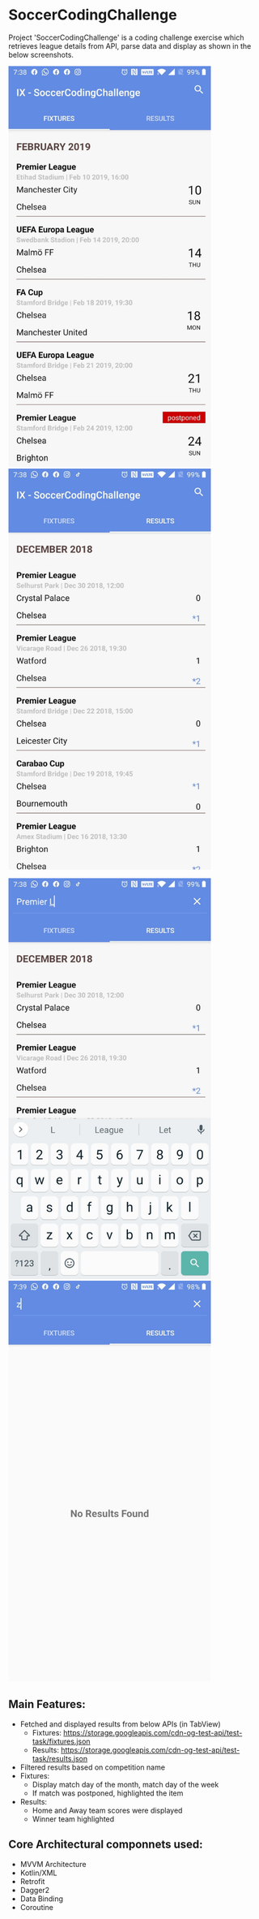 # SoccerCodingChallenge

Project 'SoccerCodingChallenge' is a coding challenge exercise which retrieves league details from API, parse data and display as shown in the below screenshots. 

<img src="https://github.com/abhim0504/SoccerCodingChallenge/blob/master/screenshots/Screenshot_20201025-193823.jpg" width="400" height="790">    <img src="https://github.com/abhim0504/SoccerCodingChallenge/blob/master/screenshots/Screenshot_20201025-193837.jpg?" width="400" height="790">

<img src="https://github.com/abhim0504/SoccerCodingChallenge/blob/master/screenshots/Screenshot_20201025-193859.jpg?" width="400" height="790">   <img src="https://github.com/abhim0504/SoccerCodingChallenge/blob/master/screenshots/Screenshot_20201025-193915.jpg?" width="400" height="790">

## Main Features: 
- Fetched and displayed results from below APIs (in TabView)
  - Fixtures: https://storage.googleapis.com/cdn-og-test-api/test-task/fixtures.json
  - Results: https://storage.googleapis.com/cdn-og-test-api/test-task/results.json
- Filtered results based on competition name
- Fixtures: 
  - Display match day of the month, match day of the week
  - If match was postponed, highlighted the item
- Results: 
  - Home and Away team scores were displayed
  - Winner team highlighted 


## Core Architectural componnets used: 
* MVVM Architecture
* Kotlin/XML
* Retrofit
* Dagger2
* Data Binding
* Coroutine
